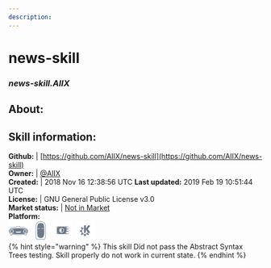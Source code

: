 ```yaml
---    
description:   
---    
```

# news-skill  
### _news-skill.AIIX_  
## About:  


## Skill information:  
**Github:** | [https://github.com/AIIX/news-skill](https://github.com/AIIX/news-skill)  
**Owner:** | [@AIIX](https://github.com/AIIX)  
**Created:** | 2018 Nov 16 12:38:56 UTC  **Last updated:** 2019 Feb 19 10:51:44 UTC  
**License:** | GNU General Public License v3.0  
**Market status:** | [Not in Market](https://market.mycroft.ai/skill/)  
**Platform:**  
 ![](../.gitbook/assets/mark-1-icon.png)  ![](../.gitbook/assets/mark-2-icon.png)  ![](../.gitbook/assets/picroft-icon.png)  ![](../.gitbook/assets/kde.png)   
{% hint style="warning" %}
This skill Did not pass the Abstract Syntax Trees testing. Skill properly do not work in current state.
{% endhint %}
